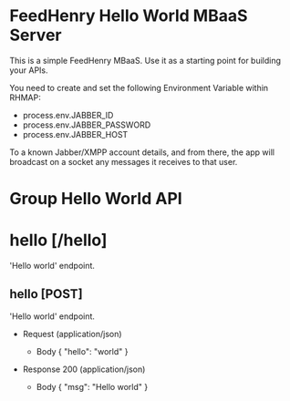 # FeedHenry Hello World MBaaS Server

This is a simple FeedHenry MBaaS. Use it as a starting point for building your APIs. 

You need to create and set the following Environment Variable within RHMAP:

* process.env.JABBER_ID
* process.env.JABBER_PASSWORD
* process.env.JABBER_HOST

To a known Jabber/XMPP account details, and from there, the app will broadcast on a socket
any messages it receives to that user.

# Group Hello World API

# hello [/hello]

'Hello world' endpoint.

## hello [POST] 

'Hello world' endpoint.

+ Request (application/json)
    + Body
            {
              "hello": "world"
            }

+ Response 200 (application/json)
    + Body
            {
              "msg": "Hello world"
            }
